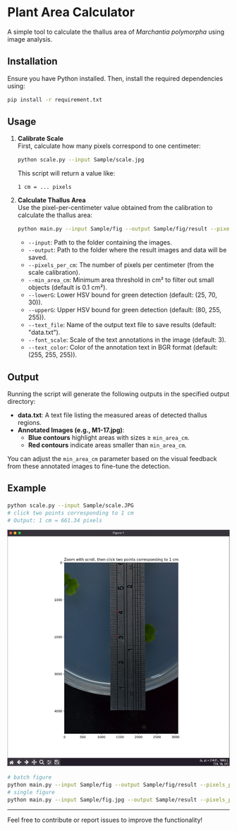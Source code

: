 # Plant Area Calculator

A simple tool to calculate the thallus area of *Marchantia polymorpha* using image analysis.

## Installation

Ensure you have Python installed. Then, install the required dependencies using:

```bash
pip install -r requirement.txt
```

## Usage

1. **Calibrate Scale**  
   First, calculate how many pixels correspond to one centimeter:

   ```bash
   python scale.py --input Sample/scale.jpg
   ```

   This script will return a value like:
   
   ```
   1 cm = ... pixels
   ```

2. **Calculate Thallus Area**  
   Use the pixel-per-centimeter value obtained from the calibration to calculate the thallus area:

   ```bash
   python main.py --input Sample/fig --output Sample/fig/result --pixels_per_cm <pixels_per_cm> --min_area_cm <min_area(cm)> [--lowerG <lower_HSV>] [--upperG <upper_HSV>] [--text_file <output_text_file>] [--font_scale <scale>] [--text_color <B,G,R>]
   ```

   - `--input`: Path to the folder containing the images.
   - `--output`: Path to the folder where the result images and data will be saved.
   - `--pixels_per_cm`: The number of pixels per centimeter (from the scale calibration).
   - `--min_area_cm`: Minimum area threshold in cm² to filter out small objects (default is 0.1 cm²).
   - `--lowerG`: Lower HSV bound for green detection (default: (25, 70, 30)).
   - `--upperG`: Upper HSV bound for green detection (default: (80, 255, 255)).
   - `--text_file`: Name of the output text file to save results (default: "data.txt").
   - `--font_scale`: Scale of the text annotations in the image (default: 3).
   - `--text_color`: Color of the annotation text in BGR format (default: (255, 255, 255)).

## Output

Running the script will generate the following outputs in the specified output directory:

- **data.txt**: A text file listing the measured areas of detected thallus regions.
- **Annotated Images (e.g., M1-17.jpg)**:
  - **Blue contours** highlight areas with sizes ≥ `min_area_cm`.
  - **Red contours** indicate areas smaller than `min_area_cm`.

You can adjust the `min_area_cm` parameter based on the visual feedback from these annotated images to fine-tune the detection.

## Example

```bash
python scale.py --input Sample/scale.JPG
# click two points corresponding to 1 cm
# Output: 1 cm = 661.34 pixels
```
![alt text](image.png)
```bash
# batch figure
python main.py --input Sample/fig --output Sample/fig/result --pixels_per_cm 661.34 --min_area_cm 0.01
# single figure
python main.py --input Sample/fig.jpg --output Sample/result --pixels_per_cm 661.34 --min_area_cm 0.01
```

---

Feel free to contribute or report issues to improve the functionality!

